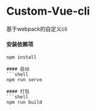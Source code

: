 # Custom-Vue-cli
基于webpack的自定义cli
#### 安装依赖项
```shell
npm install 

#### 启动
```shell
npm run serve

#### 打包
```shell
npm run build 

